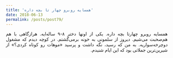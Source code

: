 ```yaml
---
title: 'همسایه روبرو چهار تا بچه داره'
date: 2018-06-13
permalink: /posts/post79/
---
```

<div align="justify" dir="rtl">

همسایه روبرو چهارتا بچه داره. یکی از اونها دختر ۸-۹ ساله‌ایه. هرازگاهی با هم هم‌صحبت می‌شیم. دیروز از سلمونی به خونه برمی‌گشتم. در کوچه دیدم که مشغول دوچرخه‌سواریه. به من که رسید، نگه داشت و پرسید «موهات رو کوتاه کردی؟» از شیرین‌ترین جملاتی بود که این ایام شنیدم.

</div>
